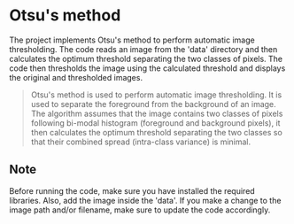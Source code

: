 # Otsu's method

The project implements Otsu's method to perform automatic image thresholding. The code reads an image from the 'data' directory and then calculates the optimum threshold separating the two classes of pixels. The code then thresholds the image using the calculated threshold and displays the original and thresholded images.

> Otsu's method is used to perform automatic image thresholding. It is used to separate the foreground from the background of an image. The algorithm assumes that the image contains two classes of pixels following bi-modal histogram (foreground and background pixels), it then calculates the optimum threshold separating the two classes so that their combined spread (intra-class variance) is minimal.

## Note

Before running the code, make sure you have installed the required libraries. Also, add the image inside the 'data'. If you make a change to the image path and/or filename, make sure to update the code accordingly.
